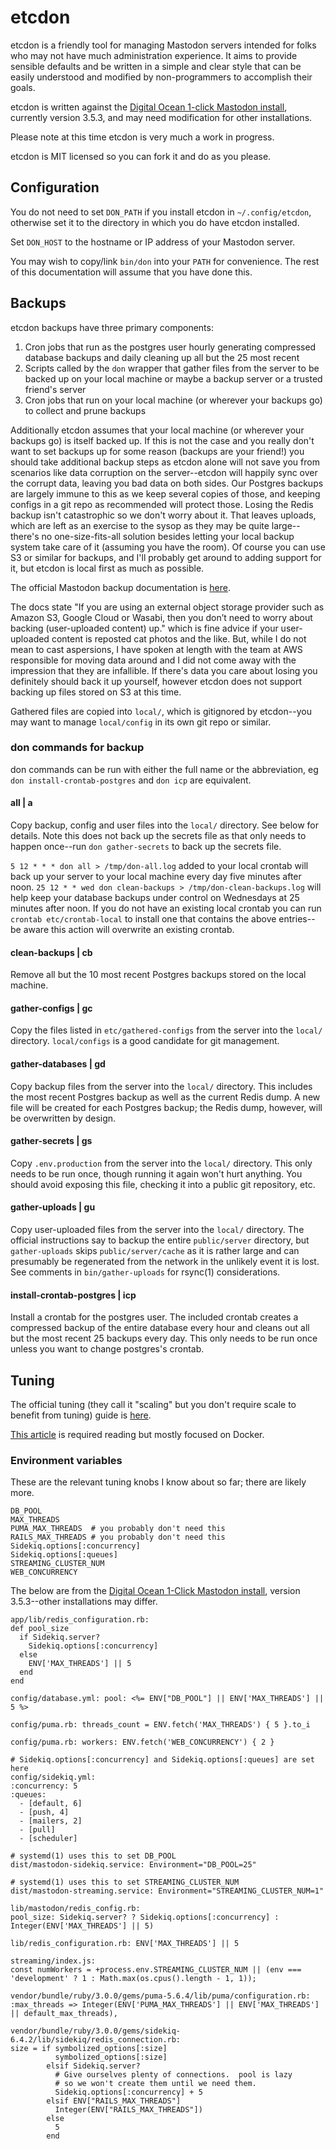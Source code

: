 # etcdon

etcdon is a friendly tool for managing Mastodon servers intended for folks who
may not have much administration experience. It aims to provide sensible
defaults and be written in a simple and clear style that can be easily
understood and modified by non-programmers to accomplish their goals.

etcdon is written against the [Digital Ocean 1-click Mastodon
install](https://marketplace.digitalocean.com/apps/mastodon), currently version
3.5.3, and may need modification for other installations.

Please note at this time etcdon is very much a work in progress.

etcdon is MIT licensed so you can fork it and do as you please.

## Configuration

You do not need to set `DON_PATH` if you install etcdon in `~/.config/etcdon`,
otherwise set it to the directory in which you do have etcdon installed.

Set `DON_HOST` to the hostname or IP address of your Mastodon server.

You may wish to copy/link `bin/don` into your `PATH` for convenience. The rest
of this documentation will assume that you have done this.

## Backups

etcdon backups have three primary components:
1. Cron jobs that run as the postgres user hourly generating compressed
   database backups and daily cleaning up all but the 25 most recent
1. Scripts called by the `don` wrapper that gather files from the server to be
   backed up on your local machine or maybe a backup server or a trusted
   friend's server
1. Cron jobs that run on your local machine (or wherever your backups go) to
   collect and prune backups

Additionally etcdon assumes that your local machine (or wherever your backups
go) is itself backed up. If this is not the case and you really don't want to
set backups up for some reason (backups are your friend!) you should take
additional backup steps as etcdon alone will not save you from scenarios like
data corruption on the server--etcdon will happily sync over the corrupt data,
leaving you bad data on both sides. Our Postgres backups are
largely immune to this as we keep several copies of those, and keeping configs
in a git repo as recommended will protect those. Losing the Redis backup isn't
catastrophic so we don't worry about it. That leaves uploads, which are left as
an exercise to the sysop as they may be quite large--there's no
one-size-fits-all solution besides letting your local backup system take care
of it (assuming you have the room). Of course you can use S3 or similar for
backups, and I'll probably get around to adding support for it, but etcdon is
local first as much as possible.

The official Mastodon backup documentation is
[here](https://docs.joinmastodon.org/admin/backups/).

The docs state "If you are using an external object storage provider such as
Amazon S3, Google Cloud or Wasabi, then you don’t need to worry about backing
(user-uploaded content) up." which is fine advice if your user-uploaded content
is reposted cat photos and the like. But, while I do not mean to cast
aspersions, I have spoken at length with the team at AWS responsible for moving
data around and I did not come away with the impression that they are
infallible. If there's data you care about losing you definitely should back
it up yourself, however etcdon does not support backing up files stored on S3
at this time.

Gathered files are copied into `local/`, which is gitignored by
etcdon--you may want to manage `local/config` in its own git repo or similar.

### don commands for backup

don commands can be run with either the full name or the abbreviation, eg
`don install-crontab-postgres` and `don icp` are equivalent.

#### all | a

Copy backup, config and user files into the `local/` directory. See below for
details. Note this does not back up the secrets file as that only needs to
happen once--run `don gather-secrets` to back up the secrets file.

`5 12 * * * don all > /tmp/don-all.log` added to your local crontab will back
up your server to your local machine every day five minutes after noon.
`25 12 * * wed don clean-backups > /tmp/don-clean-backups.log`
will help keep your database backups under control on Wednesdays at 25 minutes
after noon. If you do not have an existing local crontab you can run `crontab
etc/crontab-local` to install one that contains the above entries--be aware
this action will overwrite an existing crontab.

#### clean-backups | cb

Remove all but the 10 most recent Postgres backups stored on the local machine.

#### gather-configs | gc

Copy the files listed in `etc/gathered-configs` from the server into the
`local/` directory. `local/configs` is a good candidate for git management.

#### gather-databases | gd

Copy backup files from the server into the `local/` directory. This includes
the most recent Postgres backup as well as the current Redis dump. A new file
will be created for each Postgres backup; the Redis dump, however, will be
overwritten by design.

#### gather-secrets | gs

Copy `.env.production` from the server into the `local/` directory. This only
needs to be run once, though running it again won't hurt anything. You should
avoid exposing this file, checking it into a public git repository, etc.

#### gather-uploads | gu

Copy user-uploaded files from the server into the `local/` directory. The
official instructions say to backup the entire `public/server` directory, but
`gather-uploads` skips `public/server/cache` as it is rather large and can
presumably be regenerated from the network in the unlikely event it is lost.
See comments in `bin/gather-uploads` for rsync(1) considerations.

#### install-crontab-postgres | icp

Install a crontab for the postgres user. The included crontab creates a
compressed backup of the entire database every hour and cleans out all but the
most recent 25 backups every day. This only needs to be run once unless you
want to change postgres's crontab.

## Tuning

The official tuning (they call it "scaling" but you don't require scale to
benefit from tuning) guide is
[here](https://docs.joinmastodon.org/admin/scaling/).

[This
article](https://nora.codes/post/scaling-mastodon-in-the-face-of-an-exodus/) is
required reading but mostly focused on Docker.

### Environment variables

These are the relevant tuning knobs I know about so far; there are likely
more.

```
DB_POOL
MAX_THREADS
PUMA_MAX_THREADS  # you probably don't need this
RAILS_MAX_THREADS # you probably don't need this
Sidekiq.options[:concurrency]
Sidekiq.options[:queues]
STREAMING_CLUSTER_NUM
WEB_CONCURRENCY
```

The below are from the [Digital Ocean 1-Click Mastodon
install](https://marketplace.digitalocean.com/apps/mastodon), version
3.5.3--other installations may differ.

```
app/lib/redis_configuration.rb:
def pool_size
  if Sidekiq.server?
    Sidekiq.options[:concurrency]
  else
    ENV['MAX_THREADS'] || 5
  end
end

config/database.yml: pool: <%= ENV["DB_POOL"] || ENV['MAX_THREADS'] || 5 %>

config/puma.rb: threads_count = ENV.fetch('MAX_THREADS') { 5 }.to_i

config/puma.rb: workers: ENV.fetch('WEB_CONCURRENCY') { 2 }

# Sidekiq.options[:concurrency] and Sidekiq.options[:queues] are set here
config/sidekiq.yml:
:concurrency: 5
:queues:
  - [default, 6]
  - [push, 4]
  - [mailers, 2]
  - [pull]
  - [scheduler]

# systemd(1) uses this to set DB_POOL
dist/mastodon-sidekiq.service: Environment="DB_POOL=25"

# systemd(1) uses this to set STREAMING_CLUSTER_NUM
dist/mastodon-streaming.service: Environment="STREAMING_CLUSTER_NUM=1"

lib/mastodon/redis_config.rb:
pool_size: Sidekiq.server? ? Sidekiq.options[:concurrency] : Integer(ENV['MAX_THREADS'] || 5)

lib/redis_configuration.rb: ENV['MAX_THREADS'] || 5

streaming/index.js:
const numWorkers = +process.env.STREAMING_CLUSTER_NUM || (env === 'development' ? 1 : Math.max(os.cpus().length - 1, 1));

vendor/bundle/ruby/3.0.0/gems/puma-5.6.4/lib/puma/configuration.rb:
:max_threads => Integer(ENV['PUMA_MAX_THREADS'] || ENV['MAX_THREADS'] || default_max_threads),

vendor/bundle/ruby/3.0.0/gems/sidekiq-6.4.2/lib/sidekiq/redis_connection.rb:
size = if symbolized_options[:size]
          symbolized_options[:size]
        elsif Sidekiq.server?
          # Give ourselves plenty of connections.  pool is lazy
          # so we won't create them until we need them.
          Sidekiq.options[:concurrency] + 5
        elsif ENV["RAILS_MAX_THREADS"]
          Integer(ENV["RAILS_MAX_THREADS"])
        else
          5
        end
```
